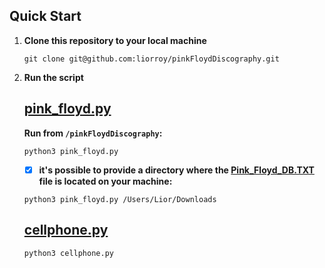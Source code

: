 ## Quick Start

1. **Clone this repository to your local machine**
   
    ```shell
    git clone git@github.com:liorroy/pinkFloydDiscography.git
    ```
    
2. **Run the script**

    ## [pink_floyd.py](./pink_floyd.py)
   **Run from `/pinkFloydDiscography`:**
    ```shell
    python3 pink_floyd.py
    ```
    - [x] **it's possible to provide a directory where the [Pink_Floyd_DB.TXT](./Pink_Floyd_DB.TXT) file is located on your machine:**

    ```shell
    python3 pink_floyd.py /Users/Lior/Downloads
    ```

    ## [cellphone.py](./cellphone.py)
    ```shell
    python3 cellphone.py
    ```
